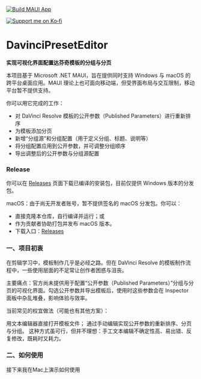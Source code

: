 [![Build MAUI App](https://github.com/BigLazyET/DavinciPresetEditor/actions/workflows/build.yml/badge.svg)](https://github.com/BigLazyET/DavinciPresetEditor/actions/workflows/build.yml)

<p align="left"> <a href="https://ko-fi.com/biglazyet"> <img src="https://ko-fi.com/img/githubbutton_sm.svg" alt="Support me on Ko‑fi"> </a> </p>

# DavinciPresetEditor
**实现可视化界面配置达芬奇模板的分组与分页**

本项目基于 Microsoft .NET MAUI，旨在提供同时支持 Windows 与 macOS 的跨平台桌面应用。MAUI 理论上也可面向移动端，但受界面布局与交互限制，移动平台暂不提供支持。

你可以用它完成的工作：

- 对 DaVinci Resolve 模板的公开参数（Published Parameters）进行重新排序
- 为模板添加分页
- 新增“分组源”和分组配置（用于定义分组、标题、说明等）
- 将分组配置应用到公开参数，并可调整分组顺序
- 导出调整后的公开参数与分组源配置

### Release

你可以在 [Releases](https://github.com/BigLazyET/DavinciPresetEditor/releases) 页面下载已编译的安装包，目前仅提供 Windows 版本的分发包。

macOS：由于尚无开发者账号，暂不提供签名的 macOS 分发包。你可以：

- 直接克隆本仓库，自行编译并运行；或
- 作为贡献者协助打包并发布 macOS 版本。
- 下载入口：[Releases](https://github.com/BigLazyET/DavinciPresetEditor/releases)

### 一、项目初衷

在剪辑学习中，模板制作几乎是必经之路。但在 DaVinci Resolve 的模板制作流程中，一些使用层面的不足常让创作者困惑与沮丧。

主要痛点：官方尚未提供用于配置“公开参数（Published Parameters）”分组与分页的可视化界面。勾选公开参数并导出模板后，使用时这些参数会在 Inspector 面板中杂乱堆叠，影响体验与效率。

当前常见的权宜做法（可能也有其他方案）：

用文本编辑器直接打开模板文件；
通过手动编辑实现公开参数的重新排序、分页与分组。
这种方式虽可行，但并不理想：手工文本编辑不确定性高、易出错、反复修改，既耗时又耗力。

### 二、如何使用

接下来我在Mac上演示如何使用